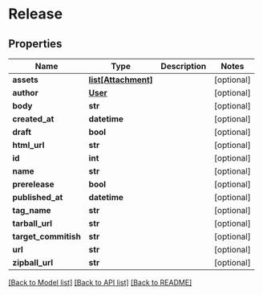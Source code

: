# Release

## Properties
Name | Type | Description | Notes
------------ | ------------- | ------------- | -------------
**assets** | [**list[Attachment]**](Attachment.md) |  | [optional] 
**author** | [**User**](User.md) |  | [optional] 
**body** | **str** |  | [optional] 
**created_at** | **datetime** |  | [optional] 
**draft** | **bool** |  | [optional] 
**html_url** | **str** |  | [optional] 
**id** | **int** |  | [optional] 
**name** | **str** |  | [optional] 
**prerelease** | **bool** |  | [optional] 
**published_at** | **datetime** |  | [optional] 
**tag_name** | **str** |  | [optional] 
**tarball_url** | **str** |  | [optional] 
**target_commitish** | **str** |  | [optional] 
**url** | **str** |  | [optional] 
**zipball_url** | **str** |  | [optional] 

[[Back to Model list]](../gitea/docs/README.md#documentation-for-models) [[Back to API list]](../gitea/docs/README.md#documentation-for-api-endpoints) [[Back to README]](../gitea/docs/README.md)


